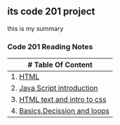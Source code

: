 ## its code 201 project
this is my summary
### **Code 201 Reading Notes**
| # Table Of Content |
| ----------- |
| 1. [HTML](https://oqlaalrefai.github.io/ReadingNote201/read1) |
| 2. [Java Script introduction](https://oqlaalrefai.github.io/ReadingNote201/read2) |
| 3. [HTML text and intro to css ](https://oqlaalrefai.github.io/ReadingNote201/read3)
| 4. [Basics,Decission and loops ](https://oqlaalrefai.github.io/ReadingNote201/read4)